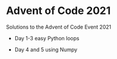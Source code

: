 # Advent of Code 2021

Solutions to the Advent of Code Event 2021

- Day 1-3 easy Python loops

- Day 4 and 5 using Numpy